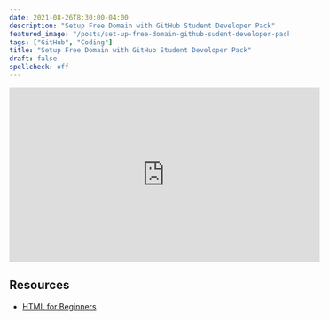 ```yaml
---
date: 2021-08-26T8:30:00-04:00
description: "Setup Free Domain with GitHub Student Developer Pack"
featured_image: "/posts/set-up-free-domain-github-sudent-developer-pack/free-domain-github-student-developer-pack.jpg"
tags: ["GitHub", "Coding"]
title: "Setup Free Domain with GitHub Student Developer Pack"
draft: false
spellcheck: off
---
```


<div class="iframe-16-9-container">
<iframe class="youTubeIframe" width="560" height="315" src="https://www.youtube.com/embed/PZTLD7LvbWw?rel=0" title="YouTube video player" frameborder="0" allow="accelerometer; autoplay; clipboard-write; encrypted-media; gyroscope; picture-in-picture; web-share" allowfullscreen></iframe>
</div>

## Resources

- [HTML for Beginners](../../coding/html-for-beginners.md)
